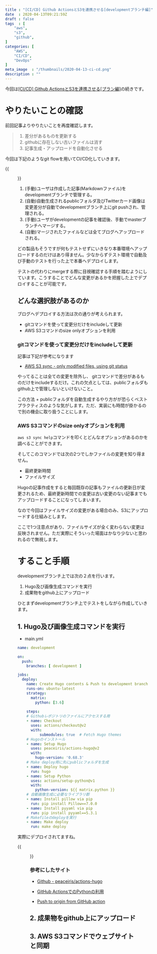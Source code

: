 ```yaml
---
title : "[CI/CD] Github ActionsとS3を連携させる[developmentブランチ編]"
date  : 2020-04-13T09:21:59Z
draft : false
tags  : [
    "aws",
    "s3",
    "github",
]
categories: [
    "AWS",
    "CI/CD",
    "DevOps"
]
meta_image  : "/thumbnails/2020-04-13-ci-cd.png"
description : ""
---
```


今回は[[CI/CD] Github ActionsとS3を連携させる[プラン編]](https://amezou.com/posts/2020/04/05/github-actions/)の続きです。

# やりたいことの確認

前回記事よりやりたいことを再度確認します。

> 1. 差分があるものを更新する
> 2. githubに存在しない古いファイルは消す
> 3. 記事生成・アップロードを自動化させる

今回は下記のようなgit flowを用いてCI/CD化していきます。

{{<figure src="/images/2020/04-13-ci-cd-01.png">}}

1. (手動)ユーザは作成した記事(Markdownファイル)をdevelopmentブランチで管理する。
2. (自動)自動生成されるpublicフォルダ及びTwitterカード画像は変更差分が自動でdevelopmentブランチ上にgit pushされ、管理される。
3. (手動)ユーザがdevelopmentの記事を確認後、手動でmasterブランチへマージする。
4. (自動)マージされたファイルなどは全てブログへアップロードされる。

どの製品もそうですが何もテストせずにいきなり本番環境へアップロードするのだけはあり得ません。少なからずテスト環境で自動及び手動のテストを行った上で本番へデプロイします。

テストの代わりにmergeする際に目視確認する手順を踏むようにしています。こうすることでどんな変更があるかを把握した上でデプロイすることが可能です。

## どんな選択肢があるのか

ブログへデプロイする方法は次の通りが考えられます。

- gitコマンドを使って変更分だけをincludeして更新
- AWS S3コマンドのsize onlyオプションを利用

### gitコマンドを使って変更分だけをincludeして更新

記事は下記が参考になります

 - [AWS S3 sync - only modified files, using git status](https://www.lambrospetrou.com/articles/aws-s3-sync-git-status/)

やってることは全ての変更を除外し、 gitコマンドで差分があるものだけをincludeするだけ。これの欠点としては、publicフォルダもgithub上で管理しないといけないこと。

この方法 + publicフォルダを自動生成するやり方がが恐らくベストプラクティスのような気がします。ただ、実装にも時間が掛かるので別の機会に取り扱うことにします。

### AWS S3コマンドのsize onlyオプションを利用
`aws s3 sync help`コマンドを叩くとどんなオプションがあるのかを調べることができます。

そしてこのコマンドでは次の2つでしかファイルの変更を知り得ません。

- 最終更新時間
- ファイルサイズ

Hugoの記事作成をすると毎回既存の記事もファイルの更新日が変更されるため、最終更新時間での変更は古い変更のない記事までもアップロードすることになってしまいます。

なので今回はファイルサイズの変更がある場合のみ、S3にアップロードする仕組みとします。

ここで1つ注意点があり、ファイルサイズが全く変わらない変更は反映されません。ただ実際にそういった場面はかなり少ないと思われるので無視します。

# すること手順

developmentブランチ上では次の２点を行います。

1. Hugo及び画像生成コマンドを実行
2. 成果物をgithub上にアップロード

ひとまずdevelopmentブランチ上でテストをしながら作成していきます。

## 1. Hugo及び画像生成コマンドを実行

- main.yml
```yaml
name: development

on:
  push:
    branches: [ development ]

jobs:
  deploy:
    name: Create Hugo contents & Push to development branch
    runs-on: ubuntu-latest
    strategy:
      matrix:
        python: [3.6]
        
    steps:
    # Githubレポジトリのファイルにアクセスする用
    - name: Checkout
      uses: actions/checkout@v2
      with:
          submodules: true  # Fetch Hugo themes
    # Hugoのインストール
    - name: Setup Hugo
      uses: peaceiris/actions-hugo@v2
      with:
        hugo-version: '0.68.3'
    # Make deploy用に先にpublicフォルダを生成
    - name: Deploy hugo
      run: hugo
    - name: Setup Python
      uses: actions/setup-python@v1
      with:
        python-version: ${{ matrix.python }}
    # 自動画像生成に必要なライブラリ郡
    - name: Install pillow via pip
      run: pip install Pillow==7.0.0
    - name: Install pyyaml via pip
      run: pip install pyyaml==5.3.1
    # Makefileのdeployを実行
    - name: Make deploy
      run: make deploy
```

実際にデプロイされてますね。

{{<figure src="/images/2020/04-13-ci-cd-02.png">}}

### 参考にしたサイト

- [Github - peaceiris/actions-hugo](https://github.com/peaceiris/actions-hugo)
- [GitHub ActionsでのPythonの利用](https://help.github.com/ja/actions/language-and-framework-guides/using-python-with-github-actions)

- [Push to origin from GitHub action](https://stackoverflow.com/questions/57921401/push-to-origin-from-github-action/58393457#58393457)

## 2. 成果物をgithub上にアップロード

## 3. AWS S3コマンドでウェブサイトと同期

